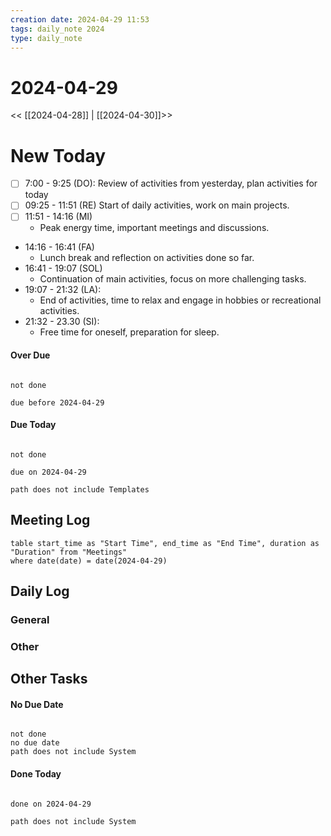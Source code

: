 ```yaml
---
creation date: 2024-04-29 11:53
tags: daily_note 2024
type: daily_note
---
```

# 2024-04-29
<< [[2024-04-28]] | [[2024-04-30]]>>

# New Today
 - [ ] 7:00 - 9:25 (DO): Review of activities from yesterday, plan activities for today 
 - [ ] 09:25 - 11:51 (RE)  Start of daily activities, work on main projects.
 - [ ] 11:51 - 14:16 (MI)
	 - Peak energy time, important meetings and discussions.
 - 14:16 - 16:41 (FA)
	 - Lunch break and reflection on activities done so far.
 - 16:41 - 19:07 (SOL)
	 - Continuation of main activities, focus on more challenging tasks.
 - 19:07 - 21:32 (LA):
	 - End of activities, time to relax and engage in hobbies or recreational activities.
 - 21:32 - 23.30 (SI):
	 - Free time for oneself, preparation for sleep.
 

#### Over Due
```tasks

not done

due before 2024-04-29

```

#### Due Today
```tasks

not done

due on 2024-04-29

path does not include Templates

```





## Meeting Log

```dataview
table start_time as "Start Time", end_time as "End Time", duration as "Duration" from "Meetings"
where date(date) = date(2024-04-29)
```
## Daily Log

### General



### Other




## Other Tasks

#### No Due Date
```tasks

not done
no due date
path does not include System

```

#### Done Today

```tasks

done on 2024-04-29

path does not include System

```
